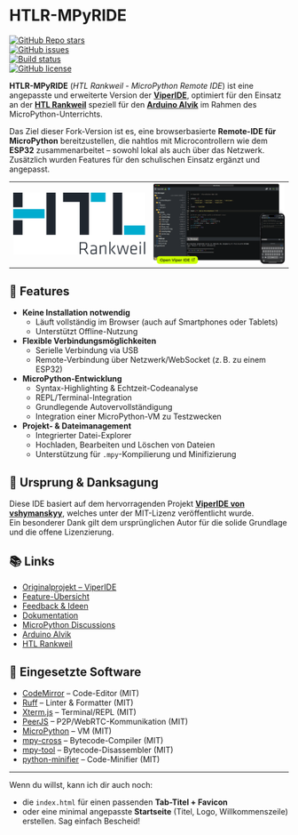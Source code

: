 # HTLR-MPyRIDE

[![GitHub Repo stars](https://img.shields.io/github/stars/vshymanskyy/ViperIDE?style=flat-square&color=green)](https://github.com/vshymanskyy/ViperIDE/stargazers)  
[![GitHub issues](https://img.shields.io/github/issues-raw/vshymanskyy/ViperIDE?style=flat-square&label=issues&color=green)](https://github.com/vshymanskyy/ViperIDE/issues)  
[![Build status](https://img.shields.io/github/actions/workflow/status/vshymanskyy/ViperIDE/static.yml?branch=main&style=flat-square&logo=github&label=build)](https://github.com/vshymanskyy/ViperIDE/actions)  
[![GitHub license](https://img.shields.io/badge/license-MIT-blue?style=flat-square)](https://github.com/vshymanskyy/ViperIDE)  

**HTLR-MPyRIDE** (*HTL Rankweil - MicroPython Remote IDE*) ist eine angepasste und erweiterte Version der [**ViperIDE**](https://github.com/vshymanskyy/ViperIDE), optimiert für den Einsatz an der [**HTL Rankweil**](https://www.htl-rankweil.at/) speziell für den [**Arduino Alvik**](https://www.arduino.cc/education/arduino-alvik/) im Rahmen des MicroPython-Unterrichts.

Das Ziel dieser Fork-Version ist es, eine browserbasierte **Remote-IDE für MicroPython** bereitzustellen, die nahtlos mit Microcontrollern wie dem **ESP32** zusammenarbeitet – sowohl lokal als auch über das Netzwerk. Zusätzlich wurden Features für den schulischen Einsatz ergänzt und angepasst.

|                                |   |
|--------------------------------|---|
| [![image](assets/htl_logo.svg)](https://www.htl-rankweil.at/) | [![image](docs/images/visual-main.png)](https://viper-ide.org) |

## 🔧 Features

- **Keine Installation notwendig**
  - Läuft vollständig im Browser (auch auf Smartphones oder Tablets)
  - Unterstützt Offline-Nutzung
- **Flexible Verbindungsmöglichkeiten**
  - Serielle Verbindung via USB
  - Remote-Verbindung über Netzwerk/WebSocket (z. B. zu einem ESP32)
- **MicroPython-Entwicklung**
  - Syntax-Highlighting & Echtzeit-Codeanalyse
  - REPL/Terminal-Integration
  - Grundlegende Autovervollständigung
  - Integration einer MicroPython-VM zu Testzwecken
- **Projekt- & Dateimanagement**
  - Integrierter Datei-Explorer
  - Hochladen, Bearbeiten und Löschen von Dateien
  - Unterstützung für `.mpy`-Kompilierung und Minifizierung


## 📎 Ursprung & Danksagung

Diese IDE basiert auf dem hervorragenden Projekt [**ViperIDE von vshymanskyy**](https://github.com/vshymanskyy/ViperIDE), welches unter der MIT-Lizenz veröffentlicht wurde.  
Ein besonderer Dank gilt dem ursprünglichen Autor für die solide Grundlage und die offene Lizenzierung.

## 📚 Links

- [Originalprojekt – ViperIDE](https://github.com/vshymanskyy/ViperIDE)  
- [Feature-Übersicht](./docs/Features.md)  
- [Feedback & Ideen](./docs/Feedback.md)  
- [Dokumentation](./docs/)  
- [MicroPython Discussions](https://github.com/orgs/micropython/discussions/15219)
- [Arduino Alvik](https://www.arduino.cc/education/arduino-alvik/)
- [HTL Rankweil](https://www.htl-rankweil.at/)

## 🧰 Eingesetzte Software

- [CodeMirror](https://codemirror.net) – Code-Editor (MIT)
- [Ruff](https://docs.astral.sh/ruff) – Linter & Formatter (MIT)
- [Xterm.js](https://xtermjs.org) – Terminal/REPL (MIT)
- [PeerJS](https://peerjs.com) – P2P/WebRTC-Kommunikation (MIT)
- [MicroPython](https://github.com/micropython/micropython) – VM (MIT)
- [mpy-cross](https://github.com/micropython/micropython/tree/master/mpy-cross) – Bytecode-Compiler (MIT)
- [mpy-tool](https://github.com/micropython/micropython/blob/master/tools/mpy-tool.py) – Bytecode-Disassembler (MIT)
- [python-minifier](https://github.com/dflook/python-minifier) – Code-Minifier (MIT)

---

Wenn du willst, kann ich dir auch noch:
- die `index.html` für einen passenden **Tab-Titel + Favicon**
- oder eine minimal angepasste **Startseite** (Titel, Logo, Willkommenszeile) erstellen. Sag einfach Bescheid!